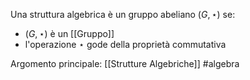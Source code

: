 Una struttura algebrica è un gruppo abeliano $(G,\star)$ se:
- $(G,\star)$ è un [[Gruppo]]
- l'operazione $\star$ gode della proprietà commutativa

Argomento principale: [[Strutture Algebriche]]
#algebra 
